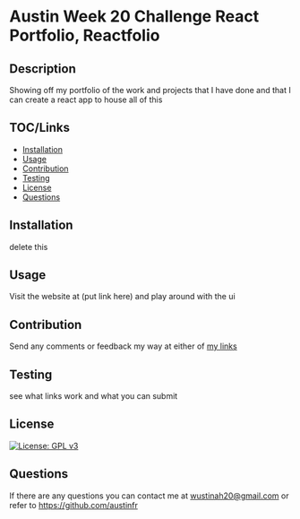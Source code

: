 # Austin Week 20 Challenge React Portfolio, Reactfolio

## Description

Showing off my portfolio of the work and projects that I have done and that I can create a react app to house all of this

## TOC/Links

- [Installation](#installation)
- [Usage](#usage)
- [Contribution](#contribution)
- [Testing](#testing)
- [License](#license)
- [Questions](#questions)

## Installation

delete this

## Usage

Visit the website at (put link here) and play around with the ui

## Contribution

Send any comments or feedback my way at either of [my links](#questions)

## Testing

see what links work and what you can submit

## License

[![License: GPL v3](https://img.shields.io/badge/License-GPLv3-blue.svg)](https://www.gnu.org/licenses/gpl-3.0)


## Questions

If there are any questions you can contact me at wustinah20@gmail.com or refer to https://github.com/austinfr 
